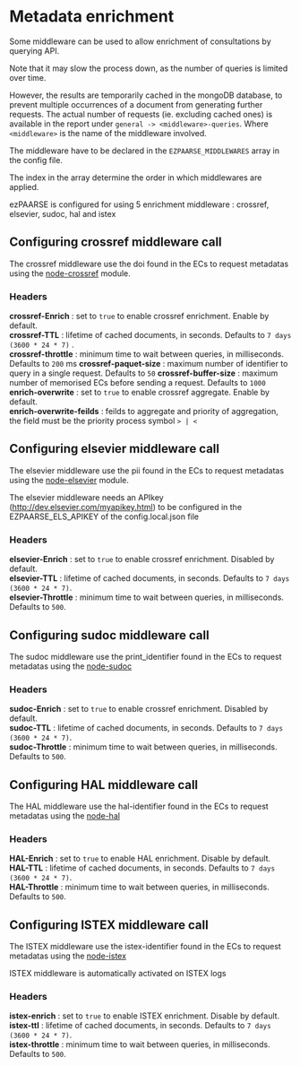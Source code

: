 # Metadata enrichment #

Some middleware can be used to allow enrichment of consultations by querying API.

Note that it may slow the process down, as the number of queries is limited over time.

However, the results are temporarily cached in the mongoDB database, to prevent multiple occurrences of a document from generating further requests. The actual number of requests (ie. excluding cached ones) is available in the report under `general -> <middleware>-queries`. Where `<middleware>` is the name of the middleware involved.

The middleware have to be declared in the `EZPAARSE_MIDDLEWARES` array in the config file.

The index in the array determine the order in which middlewares are applied.

ezPAARSE is configured for using 5 enrichment middleware : crossref, elsevier, sudoc, hal and istex

## Configuring crossref middleware call ##

The crossref middleware use the doi found in the ECs to request metadatas using the [node-crossref](https://www.npmjs.com/package/meta-doi) module.

### Headers ###
**crossref-Enrich** : set to `true` to enable crossref enrichment. Enable by default.  
**crossref-TTL** : lifetime of cached documents, in seconds. Defaults to `7 days (3600 * 24 * 7)`
.  
**crossref-throttle** : minimum time to wait between queries, in milliseconds. Defaults to `200` ms
**crossref-paquet-size** : maximum number of identifier to query in a single request. Defaults to `50` 
**crossref-buffer-size** : maximum number of memorised ECs before sending a request. Defaults to `1000`
**enrich-overwrite** : set to `true` to enable crossref aggregate. Enable by default.  
**enrich-overwrite-feilds** : feilds to aggregate and priority of aggregation, the field must be the priority process symbol `> | <`

## Configuring elsevier middleware call ##

The elsevier middleware use the pii found in the ECs to request metadatas using the [node-elsevier](https://www.npmjs.com/package/meta-els) module.

The elsevier middleware needs an APIkey (http://dev.elsevier.com/myapikey.html) to be configured in the EZPAARSE_ELS_APIKEY of the config.local.json file 

### Headers ###
**elsevier-Enrich** : set to `true` to enable crossref enrichment. Disabled by default.  
**elsevier-TTL** : lifetime of cached documents, in seconds. Defaults to `7 days (3600 * 24 * 7)`.  
**elsevier-Throttle** : minimum time to wait between queries, in milliseconds. Defaults to `500`.  

## Configuring sudoc middleware call ##

The sudoc middleware use the print_identifier found in the ECs to request metadatas using the [node-sudoc](https://www.npmjs.com/package/sudoc)

### Headers ###
**sudoc-Enrich** : set to `true` to enable crossref enrichment. Disabled by default.  
**sudoc-TTL** : lifetime of cached documents, in seconds. Defaults to `7 days (3600 * 24 * 7)`.  
**sudoc-Throttle** : minimum time to wait between queries, in milliseconds. Defaults to `500`.  

## Configuring HAL middleware call ##

The HAL middleware use the hal-identifier found in the ECs to request metadatas using the [node-hal](https://www.npmjs.com/package/methal)

### Headers ###
**HAL-Enrich** : set to `true` to enable HAL enrichment. Disable by default.  
**HAL-TTL** : lifetime of cached documents, in seconds. Defaults to `7 days (3600 * 24 * 7)`.  
**HAL-Throttle** : minimum time to wait between queries, in milliseconds. Defaults to `500`.  

## Configuring ISTEX middleware call ##

The ISTEX middleware use the istex-identifier found in the ECs to request metadatas using the [node-istex](hhttps://www.npmjs.com/package/node-istex)

ISTEX middleware is automatically activated on ISTEX logs

### Headers ###
**istex-enrich** : set to `true` to enable ISTEX enrichment. Disable by default.  
**istex-ttl** : lifetime of cached documents, in seconds. Defaults to `7 days (3600 * 24 * 7)`.  
**istex-throttle** : minimum time to wait between queries, in milliseconds. Defaults to `500`. 